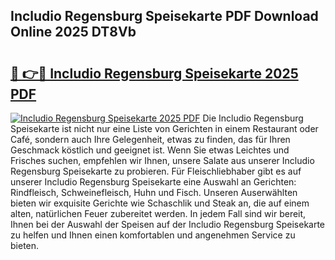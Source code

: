 ## Includio Regensburg Speisekarte PDF Download Online 2025 DT8Vb

# <h2><a href="http://gccj3l.nevu.top/?p=Includio+Regensburg+Speisekarte">🔗 👉🔴 Includio Regensburg Speisekarte 2025 PDF</a></h2>

[![Includio Regensburg Speisekarte 2025 PDF](https://i.imgur.com/dBaPXMq.png)](http://gccj3l.nevu.top/?p=Includio+Regensburg+Speisekarte)
Die Includio Regensburg Speisekarte ist nicht nur eine Liste von Gerichten in einem Restaurant oder Café, sondern auch Ihre Gelegenheit, etwas zu finden, das für Ihren Geschmack köstlich und geeignet ist. Wenn Sie etwas Leichtes und Frisches suchen, empfehlen wir Ihnen, unsere Salate aus unserer Includio Regensburg Speisekarte zu probieren. Für Fleischliebhaber gibt es auf unserer Includio Regensburg Speisekarte eine Auswahl an Gerichten: Rindfleisch, Schweinefleisch, Huhn und Fisch. Unseren Auserwählten bieten wir exquisite Gerichte wie Schaschlik und Steak an, die auf einem alten, natürlichen Feuer zubereitet werden. In jedem Fall sind wir bereit, Ihnen bei der Auswahl der Speisen auf der Includio Regensburg Speisekarte zu helfen und Ihnen einen komfortablen und angenehmen Service zu bieten.
